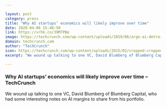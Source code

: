 ```yaml
---

layout: post
category: press
title: "Why AI startups’ economics will likely improve over time"
date: 2020-04-06 15:48:50
link: https://vrhk.co/39M7PBe
image: https://techcrunch.com/wp-content/uploads/2019/06/argo-ai-detroit.jpg?w=600
domain: techcrunch.com
author: "TechCrunch"
icon: https://techcrunch.com/wp-content/uploads/2015/02/cropped-cropped-favicon-gradient.png?w=180
excerpt: "We wound up talking to one VC, David Blumberg of Blumberg Capital, who had some interesting notes on AI margins to share from his portfolio."

---
```


### Why AI startups’ economics will likely improve over time – TechCrunch

We wound up talking to one VC, David Blumberg of Blumberg Capital, who had some interesting notes on AI margins to share from his portfolio.